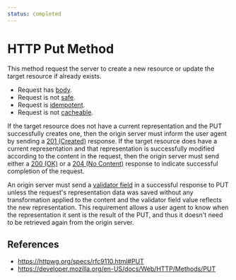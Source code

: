 ```yaml
---
status: completed
---
```


# HTTP Put Method

This method request the server to create a new resource or update the target resource if already exists.

- Request has [body](/http/body).
- Request is not [safe](/http/requests/safe).
- Request is [idempotent](http/request/idempotent.md).
- Request is not [cacheable](/http/requests/cacheable).

If the target resource does not have a current representation and the PUT successfully creates one, then the origin server must inform the user agent by sending a [201 (Created)](http/status/201) response. If the target resource does have a current representation and that representation is successfully modified according to the content in the request, then the origin server must send either a [200 (OK)](http/status/200) or a [204 (No Content)](http/status/204) response to indicate successful completion of the request.

An origin server must send a [validator field](/http/fields/validator-fields) in a successful response to PUT unless the request's representation data was saved without any transformation applied to the content and the validator field value reflects the new representation. This requirement allows a user agent to know when the representation it sent is the result of the PUT, and thus it doesn't need to be retrieved again from the origin server.

## References

- https://httpwg.org/specs/rfc9110.html#PUT
- https://developer.mozilla.org/en-US/docs/Web/HTTP/Methods/PUT
